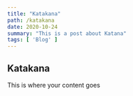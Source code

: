 ```yaml
---
title: "Katakana"
path: /katakana
date: 2020-10-24
summary: "This is a post about Katana"
tags: [ 'Blog' ]
---
```


## Katakana

This is where your content goes


